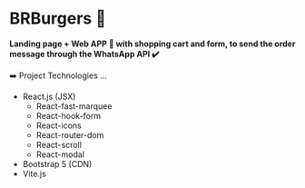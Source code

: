 # BRBurgers 🍔

**Landing page + Web APP 📲 with shopping cart and form, to send the order message through the WhatsApp API ✔️**

➡️ Project Technologies ...

- React.js (JSX)
    - React-fast-marquee
    - React-hook-form
    - React-icons
    - React-router-dom
    - React-scroll
    - React-modal
- Bootstrap 5 (CDN)
- Vite.js



